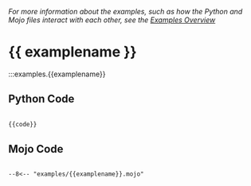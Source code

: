 *For more information about the examples, such as how the Python and Mojo files interact with each other, see the [Examples Overview](index.md)*

# {{ examplename }}

<!-- Use mkdocs ":::" syntax to get docstring from Python file -->
:::examples.{{examplename}}

## Python Code
<!-- Puts the remaining lines from the Python script here -->
```python

{{code}}

```

## Mojo Code
<!-- Put the contents of the .mojo file *of the same name!* here -->
```mojo

--8<-- "examples/{{examplename}}.mojo"

```